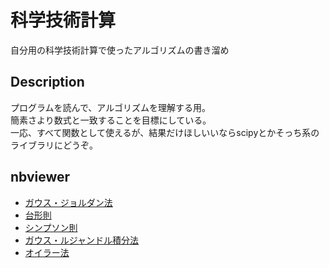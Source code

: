 # 科学技術計算
自分用の科学技術計算で使ったアルゴリズムの書き溜め

## Description
プログラムを読んで、アルゴリズムを理解する用。  
簡素さより数式と一致することを目標にしている。  
一応、すべて関数として使えるが、結果だけほしいいならscipyとかそっち系のライブラリにどうぞ。

## nbviewer
- [ガウス・ジョルダン法](http://nbviewer.jupyter.org/github/yameholo/Scientific-computing/blob/master/Gauss-Jordan.ipynb)
- [台形則](http://nbviewer.jupyter.org/github/yameholo/Scientific-computing/blob/master/Trapezoidal.ipynb)
- [シンプソン則](http://nbviewer.jupyter.org/github/yameholo/Scientific-computing/blob/master/Simpson.ipynb)
- [ガウス・ルジャンドル積分法](http://nbviewer.jupyter.org/github/yameholo/Scientific-computing/blob/master/Gauss–Legendre.ipynb)
- [オイラー法](http://nbviewer.jupyter.org/github/yameholo/Scientific-computing/blob/master/Euler-method.ipynb)
